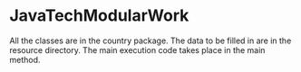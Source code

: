 # JavaTechModularWork
All the classes are in the country package. The data to be filled in are in the resource directory. The main execution code takes place in the main method.
